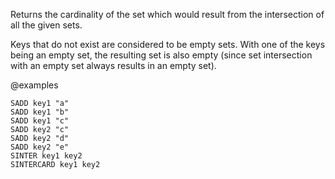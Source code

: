 Returns the cardinality of the set which would result from the intersection of all the given sets.

Keys that do not exist are considered to be empty sets.
With one of the keys being an empty set, the resulting set is also empty (since set intersection with an empty set always results in an empty set).

@examples

```cli
SADD key1 "a"
SADD key1 "b"
SADD key1 "c"
SADD key2 "c"
SADD key2 "d"
SADD key2 "e"
SINTER key1 key2
SINTERCARD key1 key2
```

